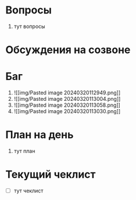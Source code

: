 # Вопросы
1. тут вопросы

# Обсуждения на созвоне
# Баг
1. ![[img/Pasted image 20240320112949.png]]
2. ![[img/Pasted image 20240320113004.png]]
3. ![[img/Pasted image 20240320113058.png]]
5. ![[img/Pasted image 20240320113030.png]]

# План на день
1. тут план
# Текущий чеклист 
- [ ] тут чеклист
